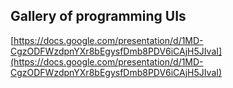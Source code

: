 ## Gallery of programming UIs
  
  [https://docs.google.com/presentation/d/1MD-CgzODFWzdpnYXr8bEgysfDmb8PDV6iCAjH5JIvaI](https://docs.google.com/presentation/d/1MD-CgzODFWzdpnYXr8bEgysfDmb8PDV6iCAjH5JIvaI)